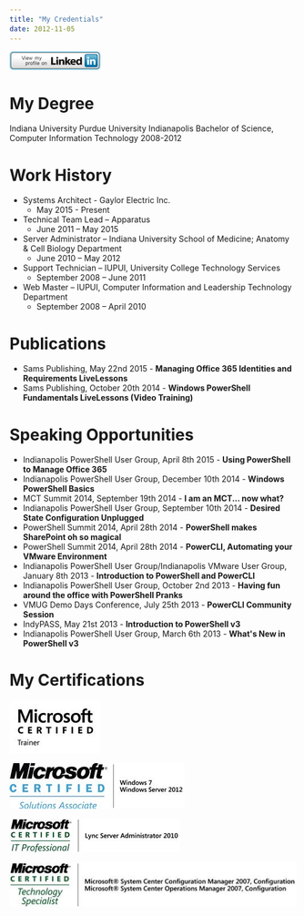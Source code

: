 ```yaml
---
title: "My Credentials"
date: 2012-11-05
---
```


[![View Matthew Griffin's profile on LinkedIn](../../assets/images/btn_viewmy_160x33.png)](http://www.linkedin.com/in/mattgrif)

# My Degree

Indiana University Purdue University Indianapolis Bachelor of Science, Computer Information Technology 2008-2012

# Work History

- Systems Architect - Gaylor Electric Inc.
    - May 2015 - Present
- Technical Team Lead – Apparatus
    - June 2011 – May 2015
- Server Administrator – Indiana University School of Medicine; Anatomy & Cell Biology Department
    - June 2010 – May 2012
- Support Technician – IUPUI, University College Technology Services
    - September 2008 – June 2011
- Web Master – IUPUI, Computer Information and Leadership Technology Department
    - September 2008 – April 2010

# Publications

- Sams Publishing, May 22nd 2015 - **Managing Office 365 Identities and Requirements LiveLessons**
- Sams Publishing, October 20th 2014 - **Windows PowerShell Fundamentals LiveLessons (Video Training)**

# Speaking Opportunities

- Indianapolis PowerShell User Group, April 8th 2015 - **Using PowerShell to Manage Office 365**
- Indianapolis PowerShell User Group, December 10th 2014 - **Windows PowerShell Basics**
- MCT Summit 2014, September 19th 2014 - **I am an MCT... now what?**
- Indianapolis PowerShell User Group, September 10th 2014 - **Desired State Configuration Unplugged**
- PowerShell Summit 2014, April 28th 2014 - **PowerShell makes SharePoint oh so magical**
- PowerShell Summit 2014, April 28th 2014 - **PowerCLI, Automating your VMware Environment**
- Indianapolis PowerShell User Group/Indianapolis VMware User Group, January 8th 2013 - **Introduction to PowerShell and PowerCLI**
- Indianapolis PowerShell User Group, October 2nd 2013 - **Having fun around the office with PowerShell Pranks**
- VMUG Demo Days Conference, July 25th 2013 - **PowerCLI Community Session**
- IndyPASS, May 21st 2013 - **Introduction to PowerShell v3**
- Indianapolis PowerShell User Group, March 6th 2013 - **What's New in PowerShell v3**

# My Certifications

[![MCT_2013(rgb)](../../assets/images/MCT_2013rgb.jpg)](http://mattblogsit.com/wp-content/uploads/2012/11/MCT_2013rgb.jpg)

[![MCSA(rgb)_1481_1480](../../assets/images/MCSArgb_1481_1480.jpg)](http://mattblogsit.com/wp-content/uploads/2012/11/MCSArgb_1481_1480.jpg)

[![MCITP(rgb)_1416](../../assets/images/MCITPrgb_1416.jpg)](http://mattblogsit.com/wp-content/uploads/2012/11/MCITPrgb_1416.jpg)

[![MCTS(rgb)_1082_537](../../assets/images/MCTSrgb_1082_537.jpg)](http://mattblogsit.com/wp-content/uploads/2012/11/MCTSrgb_1082_537.jpg)
